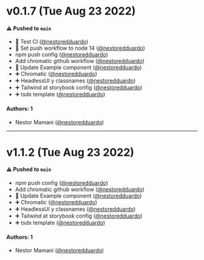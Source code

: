 # v0.1.7 (Tue Aug 23 2022)

#### ⚠️ Pushed to `main`

- 🧪 Test CI ([@nestoredduardo](https://github.com/nestoredduardo))
- 🐛 Set push workflow to node 14 ([@nestoredduardo](https://github.com/nestoredduardo))
- npm push config ([@nestoredduardo](https://github.com/nestoredduardo))
- Add chromatic github workflow ([@nestoredduardo](https://github.com/nestoredduardo))
- 🤏 Update Example component ([@nestoredduardo](https://github.com/nestoredduardo))
- ➕ Chromatic ([@nestoredduardo](https://github.com/nestoredduardo))
- ➕ HeadlessUI y classnames ([@nestoredduardo](https://github.com/nestoredduardo))
- ➕ Tailwind at storybook config ([@nestoredduardo](https://github.com/nestoredduardo))
- ➕ tsdx template ([@nestoredduardo](https://github.com/nestoredduardo))

#### Authors: 1

- Nestor Mamani ([@nestoredduardo](https://github.com/nestoredduardo))

---

# v1.1.2 (Tue Aug 23 2022)

#### ⚠️ Pushed to `main`

- npm push config ([@nestoredduardo](https://github.com/nestoredduardo))
- Add chromatic github workflow ([@nestoredduardo](https://github.com/nestoredduardo))
- 🤏 Update Example component ([@nestoredduardo](https://github.com/nestoredduardo))
- ➕ Chromatic ([@nestoredduardo](https://github.com/nestoredduardo))
- ➕ HeadlessUI y classnames ([@nestoredduardo](https://github.com/nestoredduardo))
- ➕ Tailwind at storybook config ([@nestoredduardo](https://github.com/nestoredduardo))
- ➕ tsdx template ([@nestoredduardo](https://github.com/nestoredduardo))

#### Authors: 1

- Nestor Mamani ([@nestoredduardo](https://github.com/nestoredduardo))
